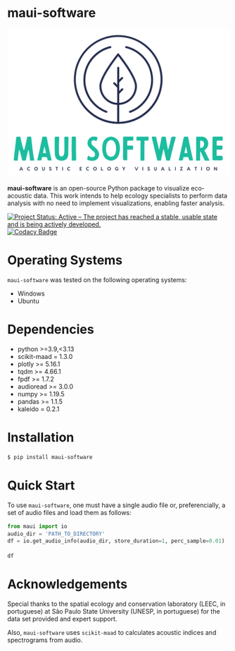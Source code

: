 
# maui-software

<div align="center">
    <img src="maui/data/logo/color_logo_no_background.png" alt="maui-software logo"/>
</div>

**maui-software** is an open-source Python package to visualize eco-acoustic data. This work intends to help ecology specialists to perform data analysis with no need to implement visualizations, enabling faster analysis.

[![Project Status: Active – The project has reached a stable, usable state and is being actively developed.](https://www.repostatus.org/badges/latest/wip.svg)](https://www.repostatus.org/#active)
[![Codacy Badge](https://app.codacy.com/project/badge/Grade/2fda82e1f9cd459eb38a78674c544031)](https://app.codacy.com/gh/maui-software/maui-software/dashboard?utm_source=gh&utm_medium=referral&utm_content=&utm_campaign=Badge_grade)

# Operating Systems

`maui-software` was tested on the following operating systems:

- Windows
- Ubuntu


# Dependencies

- python >=3.9,<3.13
- scikit-maad = 1.3.0
- plotly >= 5.16.1
- tqdm >= 4.66.1
- fpdf >= 1.7.2
- audioread >= 3.0.0
- numpy >= 1.19.5
- pandas >= 1.1.5
- kaleido = 0.2.1

# Installation

```bash
$ pip install maui-software
```

# Quick Start

To use `maui-software`, one must have a single audio file or, preferencially, a set of audio files and load them as follows:

```python
from maui import io
audio_dir = 'PATH_TO_DIRECTORY'
df = io.get_audio_info(audio_dir, store_duration=1, perc_sample=0.01)

df
```

# Acknowledgements

Special thanks to the spatial ecology and conservation laboratory (LEEC, in portuguese) at São Paulo State University (UNESP, in portuguese) for the data set provided and expert support.

Also, `maui-software` uses `scikit-maad` to calculates acoustic indices and spectrograms from audio.
